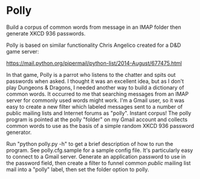Polly
=====

Build a corpus of common words from message in an IMAP folder then generate
XKCD 936 passwords.

Polly is based on similar functionality Chris Angelico created for a D&D
game server:

https://mail.python.org/pipermail/python-list/2014-August/677475.html

In that game, Polly is a parrot who listens to the chatter and spits out
passwords when asked.  I thought it was an excellent idea, but as I don't
play Dungeons & Dragons, I needed another way to build a dictionary of
common words. It occurred to me that searching messages from an IMAP server
for commonly used words might work. I'm a Gmail user, so it was easy to
create a new filter which labeled messages sent to a number of public
mailing lists and Internet forums as "polly". Instant corpus!  The polly
program is pointed at the polly "folder" on my Gmail account and collects
common words to use as the basis of a simple random XKCD 936 password
generator.

Run "python polly.py -h" to get a brief description of how to run the
program. See polly.cfg.sample for a sample config file.  It's particularly
easy to connect to a Gmail server. Generate an application password to use
in the password field, then create a filter to funnel common *public*
mailing list mail into a "polly" label, then set the folder option to polly.
